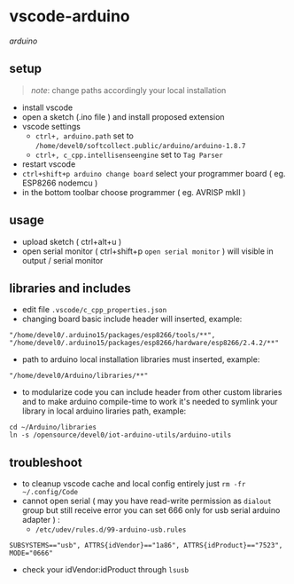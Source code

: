 # vscode-arduino

*arduino*

## setup

> *note*: change paths accordingly your local installation

- install vscode
- open a sketch (.ino file ) and install proposed extension
- vscode settings
  - `ctrl+, arduino.path` set to `/home/devel0/softcollect.public/arduino/arduino-1.8.7`
  - `ctrl+, c_cpp.intellisenseengine` set to `Tag Parser`
- restart vscode
- `ctrl+shift+p arduino change board` select your programmer board ( eg. ESP8266 nodemcu )
- in the bottom toolbar choose programmer ( eg. AVRISP mkII )

## usage

- upload sketch ( ctrl+alt+u )
- open serial monitor ( ctrl+shift+p `open serial monitor` ) will visible in output / serial monitor

## libraries and includes

- edit file `.vscode/c_cpp_properties.json`
- changing board basic include header will inserted, example:

```
"/home/devel0/.arduino15/packages/esp8266/tools/**",
"/home/devel0/.arduino15/packages/esp8266/hardware/esp8266/2.4.2/**"
```

- path to arduino local installation libraries must inserted, example:

```
"/home/devel0/Arduino/libraries/**"
```

- to modularize code you can include header from other custom libraries and to make arduino compile-time to work it's needed to symlink your library in local arduino liraries path, example:

```
cd ~/Arduino/libraries
ln -s /opensource/devel0/iot-arduino-utils/arduino-utils
```

## troubleshoot

- to cleanup vscode cache and local config entirely just `rm -fr ~/.config/Code`
- cannot open serial ( may you have read-write permission as `dialout` group but still receive error you can set 666 only for usb serial arduino adapter ) :
  - `/etc/udev/rules.d/99-arduino-usb.rules`

```
SUBSYSTEMS=="usb", ATTRS{idVendor}=="1a86", ATTRS{idProduct}=="7523", MODE="0666"
```

  - check your idVendor:idProduct through `lsusb`
